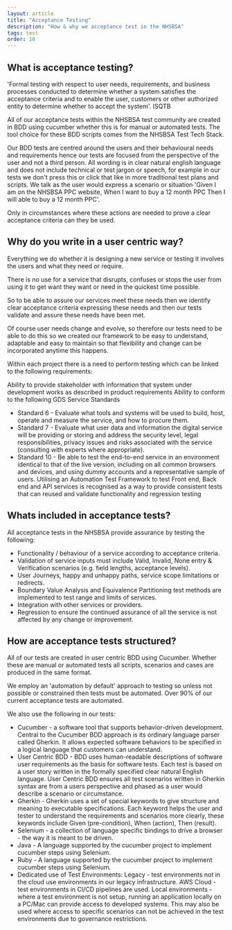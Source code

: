 ```yaml
---
layout: article
title: "Acceptance Testing"
description: "How & why we acceptance test in the NHSBSA"
tags: test
order: 10
---
```


## What is acceptance testing?

'Formal testing with respect to user needs, requirements, and business processes conducted to determine whether a system satisfies the acceptance criteria and to enable the user, customers or other authorized entity to determine whether to accept the system'. ISQTB

All of our acceptance tests within the NHSBSA test community are created in BDD using cucumber whether this is for manual or automated tests. The tool choice for these BDD scripts comes from the NHSBSA Test Tech Stack.

Our BDD tests are centred around the users and their behavioural needs and requirements hence our tests are focused from the perspective of the user and not a third person. All wording is in clear natural english language and does not include technical or test jargon or speech, for example in our tests we don't press this or click that like in more traditional test plans and scripts. We talk as the user would express a scenario or situation 'Given I am on the NHSBSA PPC website, When I want to buy a 12 month PPC Then I will able to buy a 12 month PPC'.

Only in circumstances where these actions are needed to prove a clear acceptance criteria can they be used.

## Why do you write in a user centric way?

Everything we do whether it is designing a new service or testing it involves the users and what they need or require.

There is no use for a service that disrupts, confuses or stops the user from using it to get want they want or need in the quickest time possible.

So to be able to assure our services meet these needs then we identify clear acceptance criteria expressing these needs and then our tests validate and assure these needs have been met.

Of course user needs change and evolve, so therefore our tests need to be able to do this so we created our framework to be easy to understand, adaptable and easy to maintain so that flexibility and change can be incorporated anytime this happens.

Within each project there is a need to perform testing which can be linked to the following requirements:

Ability to provide stakeholder with information that system under development works as described in product requirements
Ability to conform to the following GDS Service Standards

- Standard 6 - Evaluate what tools and systems will be used to build, host, operate and measure the service, and how to procure them.
- Standard 7 - Evaluate what user data and information the digital service will be providing or storing and address the security level, legal responsibilities, privacy issues and risks associated with the service (consulting with experts where appropriate).
- Standard 10 - Be able to test the end-to-end service in an environment identical to that of the live version, including on all common browsers and devices, and using dummy accounts and a representative sample of users.
Utilising an Automation Test Framework to test Front end, Back end and API services is recognised as a way to provide consistent tests that can reused and validate functionality and regression testing

## Whats included in acceptance tests?

All acceptance tests in the NHSBSA provide assurance by testing the following:

- Functionality / behaviour of a service according to acceptance criteria.
- Validation of service inputs must include Valid, Invalid, None entry & Verification scenarios (e.g. field lengths, acceptance levels).
- User Journeys, happy and unhappy paths, service scope limitations or redirects.
- Boundary Value Analysis and Equivalence Partitioning test methods are implemented to test range and limits of services.
- Integration with other services or providers.
- Regression to ensure the continued assurance of all the service is not affected by any change or improvement.

## How are acceptance tests structured?

All of our tests are created in user centric BDD using Cucumber. Whether these are manual or automated tests all scripts, scenarios and cases are produced in the same format.

We employ an 'automation by default' approach to testing so unless not possible or constrained then tests must be automated. Over 90% of our current acceptance tests are automated.

We also use the following in our tests:

- Cucumber - a software tool that supports behavior-driven development. Central to the Cucumber BDD approach is its ordinary language parser called Gherkin. It allows expected software behaviors to be specified in a logical language that customers can understand.
- User Centric BDD - BDD uses human-readable descriptions of software user requirements as the basis for software tests. Each test is based on a user story written in the formally specified clear natural English language. User Centric BDD ensures all test scenarios written in Gherkin syntax are from a users perspective and phased as a user would describe a scenario or circumstance.
- Gherkin - Gherkin uses a set of special keywords to give structure and meaning to executable specifications. Each keyword helps the user and tester to understand the requirements and scenarios more clearly, these keywords include Given (pre-condition), When (action), Then (result).
- Selenium - a collection of language specific bindings to drive a browser - the way it is meant to be driven.
- Java - A language supported by the cucumber project to implement cucumber steps using Selenium.
- Ruby - A language supported by the cucumber project to implement cucumber steps using Selenium.
- Dedicated use of Test Environments:
        Legacy - test environments not in the cloud use environments in our legacy infrastructure.
        AWS Cloud - test environments in CI/CD pipelines are used.
        Local environments - where a test environment is not setup, running an application locally on a PC/Mac can provide access to developed systems. This may also be used where access to specific scenarios can not be achieved in the test environments due to governance restrictions.
